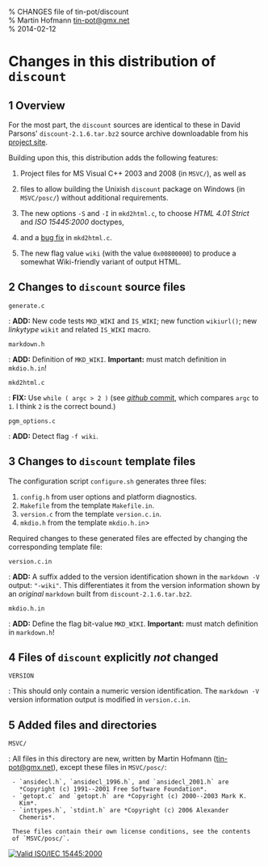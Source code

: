 % CHANGES file of tin-pot/discount   
% Martin Hofmann <tin-pot@gmx.net>  
% 2014-02-12  


Changes in this distribution of `discount`
==========================================

1  Overview
-----------

For the most part, the `discount` sources are identical to these in
David Parsons' `discount-2.1.6.tar.bz2` source archive downloadable from
his [project site][dp].

Building upon this, this distribution adds the following features:

1. Project files for MS Visual C++ 2003 and 2008 (in `MSVC/`), as well as

2. files to allow building the Unixish `discount` package on Windows (in
   `MSVC/posc/`) without additional requirements.

3. The new options `-S` and `-I` in `mkd2html.c`, to choose *HTML 4.01
   Strict* and *ISO 15445:2000* doctypes,

4. and a [bug fix][co] in `mkd2html.c`.

5. The new flag value `wiki` (with the value `0x00800000`) to produce a
   somewhat Wiki-friendly variant of output HTML.


2  Changes to `discount` source files
-------------------------------------

`generate.c`

:   **ADD:** New code tests `MKD_WIKI` and `IS_WIKI`; new function
    `wikiurl()`; new *linkytype* `wikit` and related `IS_WIKI` macro.

`markdown.h`

:   **ADD:** Definition of `MKD_WIKI`. **Important:** must match
    definition in `mkdio.h.in`!

`mkd2html.c`

:   **FIX:** Use `while ( argc > 2 )` (see [*github* commit][co],
    which compares `argc` to `1`. I think `2` is the correct bound.)

`pgm_options.c`

:   **ADD:** Detect flag `-f wiki`.


3  Changes to `discount` template files
---------------------------------------

The configuration script `configure.sh` generates three files:

1. `config.h` from user options and platform diagnostics.
2. `Makefile` from the template `Makefile.in`.
3. `version.c` from the template `version.c.in`.
4. `mkdio.h` from the template `mkdio.h.in`>

Required changes to these generated files are effected by changing the
corresponding template file:

`version.c.in`

:    **ADD:** A suffix added to the version identification shown in the
     `markdown -V` output: `"-wiki"`. This differentiates it from the
     version information shown by an *original* `markdown` built from
     `discount-2.1.6.tar.bz2`.

`mkdio.h.in`

:    **ADD:** Define the flag bit-value `MKD_WIKI`. **Important:** must match
     definition in `markdown.h`!


4  Files of `discount` explicitly *not* changed
-----------------------------------------------

`VERSION`

:    This should only contain a numeric version identification.
     The `markdown -V` version information output is modified in
     `version.c.in`.


5  Added files and directories
------------------------------

`MSVC/`

:    All files in this directory are new, written by Martin Hofmann
     (<tin-pot@gmx.net>), except these files in `MSVC/posc/`:

     - `ansidecl.h`, `ansidecl_1996.h`, and `ansidecl_2001.h` are
       *Copyright (c) 1991--2001 Free Software Foundation*.
     - `getopt.c` and `getopt.h` are *Copyright (c) 2000--2003 Mark K.
       Kim*.
     - `inttypes.h`, `stdint.h` are *Copyright (c) 2006 Alexander
       Chemeris*.

     These files contain their own license conditions, see the contents
     of `MSVC/posc/`.


[dp]:http://www.pell.portland.or.us/~orc/Code/discount/
[co]:https://github.com/Orc/discount/commit/c1904052041dafc085791e6f06340dbd1472536b



<p>
  <a href="http://validator.w3.org/check?uri=referer">
    <img src="http://validator.w3.org/images/v15445"
         alt="Valid ISO/IEC 15445:2000">
  </a>
</p>

